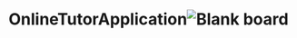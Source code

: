 # OnlineTutorApplication![Blank board](https://user-images.githubusercontent.com/63497314/194697309-1301c2f2-5d5a-4411-ac4c-10d4a51a5b08.png)
